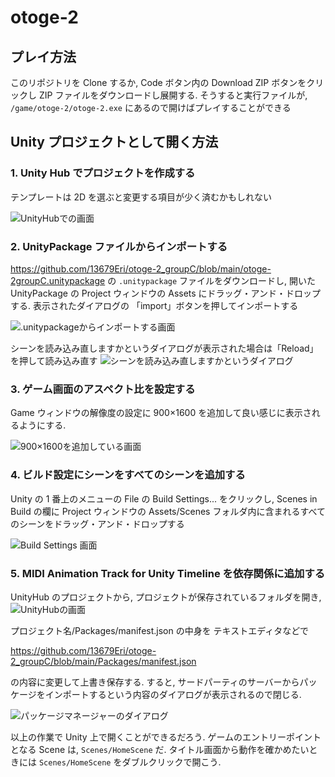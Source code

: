 # otoge-2

## プレイ方法

このリポジトリを Clone するか, Code ボタン内の Download ZIP ボタンをクリックし ZIP ファイルをダウンロードし展開する. そうすると実行ファイルが, `/game/otoge-2/otoge-2.exe` にあるので開けばプレイすることができる

## Unity プロジェクトとして開く方法

### 1. Unity Hub でプロジェクトを作成する

テンプレートは 2D を選ぶと変更する項目が少く済むかもしれない

![UnityHubでの画面](https://user-images.githubusercontent.com/16481886/150673589-5814f360-11be-41a5-90df-ae6fbcb77266.png)

### 2. UnityPackage ファイルからインポートする

https://github.com/13679Eri/otoge-2_groupC/blob/main/otoge-2groupC.unitypackage
の `.unitypackage` ファイルをダウンロードし, 開いた UnityPackage の Project ウィンドウの Assets にドラッグ・アンド・ドロップする.
表示されたダイアログの 「import」ボタンを押してインポートする

![.unitypackageからインポートする画面](https://user-images.githubusercontent.com/16481886/150673854-a7453273-1e64-4846-98b9-d9489d55e46e.png)

シーンを読み込み直しますかというダイアログが表示された場合は「Reload」を押して読み込み直す
![シーンを読み込み直しますかというダイアログ](https://user-images.githubusercontent.com/16481886/150673926-636d5dd2-9f39-454e-bd80-3630da2e3922.png)

### 3. ゲーム画面のアスペクト比を設定する

Game ウィンドウの解像度の設定に 900×1600 を追加して良い感じに表示されるようにする.

![900×1600を追加している画面](https://user-images.githubusercontent.com/16481886/150674020-67e236ed-1bc1-4229-ab88-dd33b3438c86.png)

### 4. ビルド設定にシーンをすべてのシーンを追加する

Unity の 1 番上のメニューの File の Build Settings... をクリックし, Scenes in Build の欄に Project ウィンドウの Assets/Scenes フォルダ内に含まれるすべてのシーンをドラッグ・アンド・ドロップする

![Build Settings 画面](https://user-images.githubusercontent.com/16481886/150674169-f2105642-8ed4-42d7-b39a-6b129b58bc6d.png)

### 5. MIDI Animation Track for Unity Timeline を依存関係に追加する

UnityHub のプロジェクトから, プロジェクトが保存されているフォルダを開き,
![UnityHubの画面](https://user-images.githubusercontent.com/16481886/150674316-3a18c2ce-5cf7-48f2-873b-2882d6d72f3c.png)

プロジェクト名/Packages/manifest.json の中身を テキストエディタなどで

https://github.com/13679Eri/otoge-2_groupC/blob/main/Packages/manifest.json

の内容に変更して上書き保存する.
すると, サードパーティのサーバーからパッケージをインポートするという内容のダイアログが表示されるので閉じる.

![パッケージマネージャーのダイアログ](https://user-images.githubusercontent.com/16481886/150674624-e460266b-0bf7-4ba3-9086-527986a870e6.png)

以上の作業で Unity 上で開くことができるだろう. ゲームのエントリーポイントとなる Scene は, `Scenes/HomeScene` だ. タイトル画面から動作を確かめたいときには `Scenes/HomeScene` をダブルクリックで開こう.
